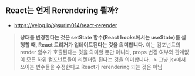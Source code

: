 ## React는 언제 Rerendering 될까?
- https://velog.io/@surim014/react-rerender
> **상태를 변경한다는 것은 setState 함수(React hooks에서는 useState)를 실행할 때, React 트리거가 업데이트된다는 것을 의미합니다.** 
  이는 컴포넌트의 render 함수가 호출된다는 것을 의미할 뿐만 아니라, props 변경 여부와 관계없이 모든 하위 컴포넌트들이 리렌더링 된다는 것을 의미합니다.
  -> 그냥 jsx에서 쓰이는 변수들을 수정한다고 React가 rerendering 되는 것은 아님
